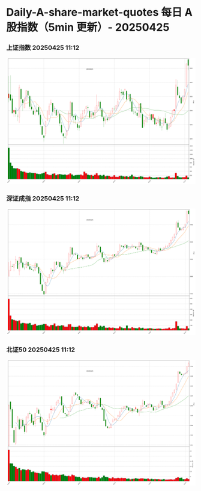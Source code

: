 
# Daily-A-share-market-quotes 每日 A 股指数（5min 更新）- 20250425

### 上证指数 20250425 11:12
![](./fig/2025/4/20250425-sh000001.png)

### 深证成指 20250425 11:12
![](./fig/2025/4/20250425-sz399001.png)

### 北证50 20250425 11:12
![](./fig/2025/4/20250425-bj899050.png)
